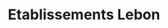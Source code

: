 ---
title: "Etablissements Lebon"
url: /habloville/etablissements-lebon/
shop: réparation de voitures
---